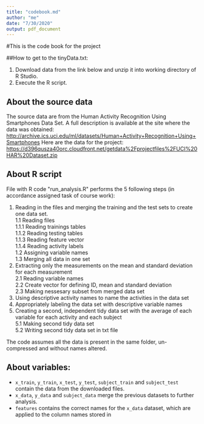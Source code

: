 ```yaml
---
title: "codebook.md"
author: "me"
date: "7/30/2020"
output: pdf_document
---
```

#This is the code book for the project

##How to get to the tinyData.txt:
1. Download data from the link below and unzip it into working directory of R Studio.
2. Execute the R script.

## About the source data
The source data are from the Human Activity Recognition Using Smartphones Data Set. A full description is available at the site where the data was obtained:
http://archive.ics.uci.edu/ml/datasets/Human+Activity+Recognition+Using+Smartphones
Here are the data for the project: https://d396qusza40orc.cloudfront.net/getdata%2Fprojectfiles%2FUCI%20HAR%20Dataset.zip 

## About R script
File with R code "run_analysis.R" performs the 5 following steps (in accordance assigned task of course work):   
1. Reading in the files and merging the training and the test sets to create one data set.   
  1.1 Reading files    
    1.1.1 Reading trainings tables   
    1.1.2 Reading testing tables   
    1.1.3 Reading feature vector   
    1.1.4 Reading activity labels   
  1.2 Assigning variable names   
  1.3 Merging all data in one set   
2. Extracting only the measurements on the mean and standard deviation for each measurement   
  2.1 Reading variable names  
  2.2 Create vector for defining ID, mean and standard deviation   
  2.3 Making nessesary subset from merged data set   
3. Using descriptive activity names to name the activities in the data set   
4. Appropriately labeling the data set with descriptive variable names   
5. Creating a second, independent tidy data set with the average of each variable for each activity and each subject   
  5.1 Making second tidy data set   
  5.2 Writing second tidy data set in txt file   

The code assumes all the data is present in the same folder, un-compressed and without names altered.

## About variables:   
* `x_train`, `y_train`, `x_test`, `y_test`, `subject_train` and `subject_test` contain the data from the downloaded files.
* `x_data`, `y_data` and `subject_data` merge the previous datasets to further analysis.
* `features` contains the correct names for the `x_data` dataset, which are applied to the column names stored in